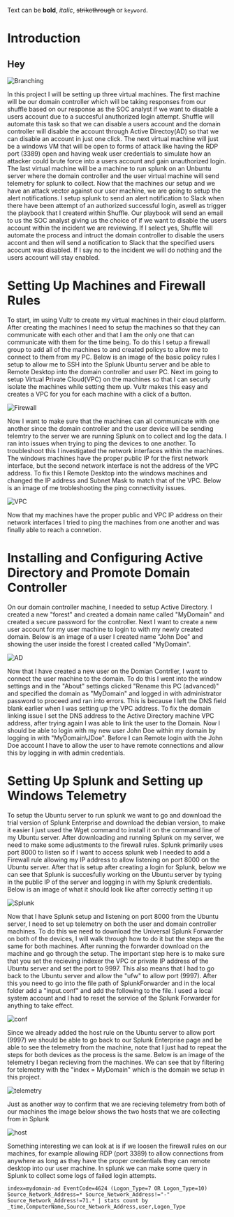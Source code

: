 
Text can be **bold**, _italic_, ~~strikethrough~~ or `keyword`.

# Introduction
## Hey


![Branching](ADLayoutFinal.png)

In this project I will be setting up three virtual machines. The first machine will be our domain controller which will be taking responses from our shuffle based on our response as the SOC analyst if we want to disable a users account due to a succesful anuthorized login attempt. Shuffle will automate this task so that we can disable a users account and the domain controller will disable the account through Active Directoy(AD) so that we can disable an account in just one click. The next virtual machine will just be a windows VM that will be open to forms of attack like having the RDP port (3389) open and having weak user credentials to simulate how an attacker could brute force into a users account and gain unauthorized login. The last virtual machine will be a machine to run splunk on an Unbuntu server where the domain controller and the user virtual machine will send telemetry for splunk to collect. Now that the machines our setup and we have an attack vector against our user machine, we are going to setup the alert notifications. I setup splunk to send an alert notification to Slack when there have been attempt of an authorized successful login, aswell as trigger the playbook that I createrd within Shuffle. Our playbook will send an email to us the SOC analyst giving us the choice of if we want to disable the users account within the incident we are reviewing. If I select yes, Shuffle will automate the process and intruct the domain controller to disable the users accont and then will send a notification to Slack that the specified users acocunt was disabled. If I say no to the incident we will do nothing and the users account will stay enabled. 

# Setting Up Machines and Firewall Rules

To start, im using Vultr to create my virtual machines in their cloud platform. After creating the machines I need to setup the machines so that they can communicate with each other and that I am the only one that can communicate with them for the time being. To do this I setup a firewall group to add all of the machines to and created policys to allow me to connect to them from my PC. Below is an image of the basic policy rules I setup to allow me to SSH into the Splunk Ubuntu server and be able to Remote Desktop into the domain controller and user PC. Next im going to setup Virtual Private Cloud(VPC) on the machines so that I can securly isolate the machines while setting them up. Vultr makes this easy and creates a VPC for you for each machine with a click of a button.

![Firewall](FirewallRules.png)

Now I want to make sure that the machines can all communicate with one another since the domain controller and the user device will be sending telemtry to the server we are running Splunk on to collect and log the data. I ran into issues when trying to ping the devices to one another. To troubleshoot this I investigated the network interfaces within the machines. The windows machines have the proper public IP for the first network interface, but the second network interface is not the address of the VPC address. To fix this I Remote Desktop into the windows machines and changed the IP address and Subnet Mask to match that of the VPC. Below is an image of me trobleshooting the ping connectivity issues. 

![VPC](VPCIP.png)

Now that my machines have the proper public and VPC IP address on their network interfaces I tried to ping the machines from one another and was finally able to reach a connetion. 

# Installing and Configuring Active Directory and Promote Domain Controller

On our domain controller machine, I needed to setup Active Directory. I created a new "forest" and created a domain name called "MyDomain" and created a secure password for the controller. Next I want to create a new user account for my user machine to login to with my newly created domain. Below is an image of a user I created name "John Doe" and showing the user inside the forest I created called "MyDomain". 

![AD](AD.png)

Now that I have created a new user on the Domian Contrller, I want to connect the user machine to the domain. To do this I went into the window settings and in the "About" settings clicked "Rename this PC (advanced)" and specified the domain as "MyDomain" and logged in with administrator password to proceed and ran into errors. This is because I left the DNS field blank earlier when I was setting up the VPC address. To fix the domain linking issue I set the DNS address to the Active Directory machine VPC address, after trying again I was able to link the user to the Domain. Now I should be able to login with my new user John Doe within my domain by logging in with "MyDomain\JDoe". Before I can Remote login with the John Doe account I have to allow the user to have remote connections and allow this by logging in with admin credentials. 

# Setting Up Splunk and Setting up Windows Telemetry

To setup the Ubuntu server to run splunk we want to go and download the trial version of Splunk Enterprise and download the debian version, to make it easier I just used the Wget command to install it on the command line of my Ubuntu server. After downloading and running Splunk on my server, we need to make some adjustments to the firewall rules. Splunk primarily uses port 8000 to listen so if I want to access splunk web I needed to add a Firewall rule allowing my IP address to allow listening on port 8000 on the Ubuntu server. After that is setup after creating a login for Splunk, below we can see that Splunk is succesfully working on the Ubuntu server by typing in the public IP of the server and logging in with my Splunk credentials. Below is an image of what it should look like after correctly setting it up 

![Splunk](Splunk.png)

Now that I have Splunk setup and listening on port 8000 from the Ubuntu server, I need to set up telemetry on both the user and domain controller machines. To do this we need to download the Universal Splunk Forwarder on both of the devices, I will walk through how to do it but the steps are the same for both machines. After running the forwarder download on the machine and go through the setup. The important step here is to make sure that you set the recieving indexer the VPC or private IP address of the Ubuntu server and set the port to 9997. This also means that I had to go back to the Ubuntu server and allow the "ufw" to allow port (9997). After this you need to go into the file path of SplunkForwarder and in the local folder add a "input.conf" and add the following to the file. I used a local system account and I had to reset the service of the Splunk Forwarder for anything to take effect.

![conf](splunkinputconf.png)

Since we already added the host rule on the Ubuntu server to allow port (9997) we should be able to go back to our Splunk Enterprise page and be able to see the telemetry from the machine, note that I just had to repeat the steps for both devices as the process is the same. Below is an image of the telemetry I began recieving from the machines. We can see that by filtering for telemetry with the "index = MyDomain" which is the domain we setup in this project. 

![telemetry](telemetry.png)

Just as another way to confirm that we are recieving telemetry from both of our machines the image below shows the two hosts that we are collecting from in Splunk

![host](Host.png)

Something interesting we can look at is if we loosen the firewall rules on our machines, for example allowing RDP (port 3389) to allow connections from anywhere as long as they have the proper credentials they can remote desktop into our user machine. In splunk we can make some query in Splunk to collect some logs of failed login attempts. 


```
index=mydomain-ad EventCode=4624 (Logon_Type=7 OR Logon_Type=10) Source_Network_Address=* Source_Network_Address!="-" Source_Network_Address!=71.* | stats count by _time,ComputerName,Source_Network_Address,user,Logon_Type
```
